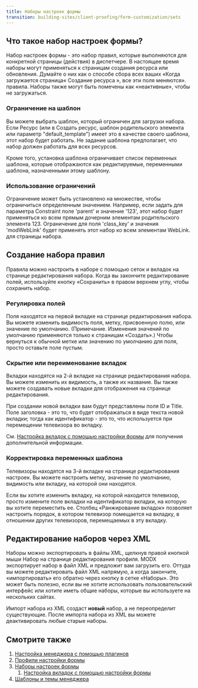 ```yaml
---
title: Наборы настроек формы
transition: building-sites/client-proofing/form-customization/sets
---
```


## Что такое набор настроек формы?

Набор настроек формы - это набор правил, которые выполняются для конкретной страницы (действия) в диспетчере. В настоящее время наборы могут применяться к страницам создания ресурса или обновления. Думайте о них как о способе сбора всех ваших «Когда загружается страница« Создание ресурса », все эти поля меняются». правила. Наборы также могут быть помечены как «неактивные», чтобы не загружаться.

### Ограничение на шаблон

Вы можете выбрать шаблон, который ограничен для загрузки набора. Если Ресурс (или в Создать ресурс, шаблон родительского элемента или параметр "default_template") имеет это в качестве своего шаблона, этот набор будет работать. Не задание шаблона предполагает, что набор должен работать для всех ресурсов.

Кроме того, установка шаблона ограничивает список переменных шаблона, которые отображаются как редактируемые, переменными шаблона, назначенными этому шаблону.

### Использование ограничений

Ограничение может быть установлено на множестве, чтобы ограничиться определенным значением. Например, если задать для параметра Constraint поле 'parent' и значение '123', этот набор будет применяться ко всем прямым дочерним элементам родительского элемента 123. Ограничение для поля 'class_key' и значения 'modWebLink' будет применять этот набор ко всем элементам WebLink. для страницы набора.

## Создание набора правил

Правила можно настроить в наборе с помощью сеток и вкладок на странице редактирования набора. Когда вы закончите редактирование полей, используйте кнопку «Сохранить» в правом верхнем углу, чтобы сохранить набор.

### Регулировка полей

Поля находятся на первой вкладке на странице редактирования набора. Вы можете изменить видимость поля, метку, присвоенную полю, или значение по умолчанию. (Примечание. Изменения значений по умолчанию применяются только к страницам «Создать».) Чтобы вернуться к обычной метке или значению по умолчанию для поля, просто оставьте поле пустым.

### Скрытие или переименование вкладок

Вкладки находятся на 2-й вкладке на странице редактирования набора. Вы можете изменить их видимость, а также их название. Вы также можете создавать новые вкладки для отображения на странице редактирования.

При создании новой вкладки вам будут представлены поля ID и Title. Поле заголовка - это то, что будет отображаться в виде текста новой вкладки; тогда как идентификатор - это то, что используется при перемещении телевизора во вкладку.

См. [Настройка вкладок с помощью настройки формы](building-sites/client-proofing/form-customization/tabs "Настройка вкладок с помощью настройки формы") для получения дополнительной информации.

### Корректировка переменных шаблона

Телевизоры находятся на 3-й вкладке на странице редактирования настроек. Вы можете настроить метку, значение по умолчанию, видимость или вкладку, на которой они находятся.

Если вы хотите изменить вкладку, на которой находится телевизор, просто измените поле вкладки на идентификатор вкладки, на которую вы хотите переместить ее. Столбец «Ранжирование вкладок» позволяет настроить порядок, в котором телевизор помещается на вкладку, в отношении других телевизоров, перемещаемых в эту вкладку.

## Редактирование наборов через XML

Наборы можно экспортировать в файлы XML, щелкнув правой кнопкой мыши Набор на странице редактирования профиля. MODX экспортирует набор в файл XML и предложит вам загрузить его. Оттуда вы можете редактировать файл XML напрямую, а когда закончите, «импортировать» его обратно через кнопку в сетке «Наборы». Это может быть полезно, если вы не хотите использовать пользовательский интерфейс или хотите иметь общие наборы, которые вы используете на нескольких сайтах.

Импорт набора из XML создаст **новый** набор, а не переопределит существующие. После импорта набора из XML вы можете деактивировать любые старые наборы.

## Смотрите также

1. [Настройка менеджера с помощью плагинов](_legacy/administering-your-site/customizing-the-manager-via-plugins)
2. [Профили настройки формы](building-sites/client-proofing/form-customization/profiles)
3. [Наборы настроек формы](building-sites/client-proofing/form-customization/sets)
    1. [Настройка вкладок с помощью настройки формы](building-sites/client-proofing/form-customization/tabs)
4. [Шаблоны и темы менеджера](building-sites/client-proofing/custom-manager-themes)
